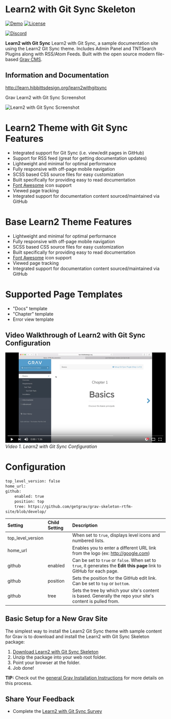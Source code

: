 # Learn2 with Git Sync Skeleton

[![Demo](https://img.shields.io/badge/Demo-OpenPublishingSpace-blue.svg?style=flat-square)](https://demo.hibbittsdesign.org/grav-learn2-git-sync/)
[![License](https://img.shields.io/badge/License-MIT-blue.svg?style=flat-square)](https://github.com/hibbitts-design/grav-theme-learn2-git-sync/blob/master/LICENSE)

[![Discord](https://img.shields.io/discord/501836936584101899.svg?logo=discord&colorB=728ADA&label=Discord%20Chat)](https://chat.getgrav.org)

**Learn2 with Git Sync** Learn2 with Git Sync, a sample documentation site using the Learn2 Git Sync theme. Includes Admin Panel and TNTSearch Plugins along with RSS/Atom Feeds. Built with the open source modern file-based [Grav CMS](http://getgrav.org).

Information and Documentation
---
http://learn.hibbittsdesign.org/learn2withgitsync

Grav Learn2 with Git Sync Screenshot

![Learn2 with Git Sync Screenshot](screenshot.jpg)

# Learn2 Theme with Git Sync Features
* Integrated support for Git Sync (i.e. view/edit pages in GitHub)
* Support for RSS feed (great for getting documentation updates)
* Lightweight and minimal for optimal performance
* Fully responsive with off-page mobile navigation
* SCSS based CSS source files for easy customization
* Built specifically for providing easy to read documentation
* [Font Awesome](http://fontawesome.io/) icon support
* Viewed page tracking
* Integrated support for documentation content sourced/maintained via GitHub

# Base Learn2 Theme Features

* Lightweight and minimal for optimal performance
* Fully responsive with off-page mobile navigation
* SCSS based CSS source files for easy customization
* Built specifically for providing easy to read documentation
* [Font Awesome](http://fontawesome.io/) icon support
* Viewed page tracking
* Integrated support for documentation content sourced/maintained via GitHub

# Supported Page Templates

* "Docs" template
* "Chapter" template
* Error view template

## Video Walkthrough of Learn2 with Git Sync Configuration
[![Learn2 with Git Sync Configuration](https://github.com/paulhibbitts/github-repo-images/blob/master/video-learn2-git-sync-config.png?raw=true)](https://www.youtube.com/watch?v=aO3CW0yc4_Y)  
_Video 1. Learn2 with Git Sync Configuration_

# Configuration

```
top_level_version: false
home_url:
github:
    enabled: true
    position: top
    tree: https://github.com/getgrav/grav-skeleton-rtfm-site/blob/develop/
```

| Setting           | Child Setting | Description                                                                                                            |
| :-----            | :-----        | :-----                                                                                                                 |
| top_level_version |               | When set to `true`, displays level icons and numbered lists.                                                           |
| home_url          |               | Enables you to enter a different URL link from the logo (ex: http://google.com)                                        |
| github            | enabled       | Can be set to `true` or `false`. When set to `true`, it generates the **Edit this page** link to GitHub for each page. |
| github            | position      | Sets the position for the GitHub edit link. Can be set to `top` or `bottom`.                                           |
| github            | tree          | Sets the tree by which your site's content is based. Generally the repo your site's content is pulled from.            |

## Basic Setup for a New Grav Site

The simplest way to install the Learn2 Git Sync theme with sample content for Grav is to download and install the Learn2 with Git Sync Skeleton package:

1. [Download Learn2 with Git Sync Skeleton](http://getgrav.org/downloads/skeletons#extras)
2. Unzip the package into your web root folder.
3. Point your browser at the folder.
4. Job done!

**TIP:** Check out the [general Grav Installation Instructions](http://learn.getgrav.org/basics/installation) for more details on this process.

Share Your Feedback
---
* Complete the [Learn2 with Git Sync Survey](https://goo.gl/forms/ywKK8XqBJ5HZ0lCv2)
